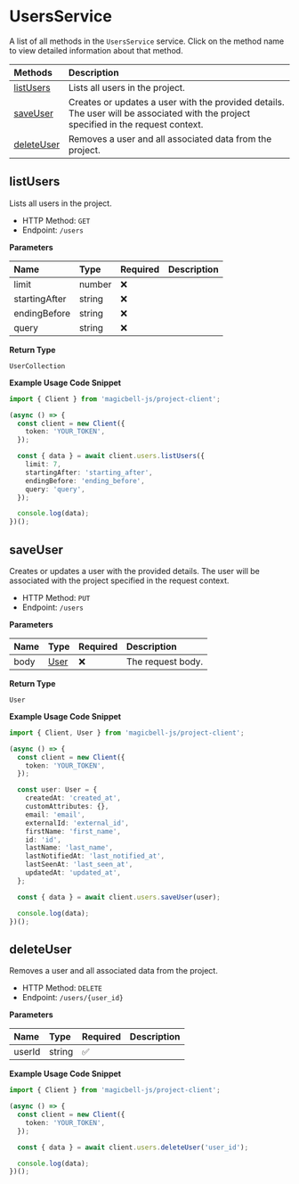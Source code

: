 # UsersService

A list of all methods in the `UsersService` service. Click on the method name to view detailed information about that method.

| Methods                   | Description                                                                                                                         |
| :------------------------ | :---------------------------------------------------------------------------------------------------------------------------------- |
| [listUsers](#listusers)   | Lists all users in the project.                                                                                                     |
| [saveUser](#saveuser)     | Creates or updates a user with the provided details. The user will be associated with the project specified in the request context. |
| [deleteUser](#deleteuser) | Removes a user and all associated data from the project.                                                                            |

## listUsers

Lists all users in the project.

- HTTP Method: `GET`
- Endpoint: `/users`

**Parameters**

| Name          | Type   | Required | Description |
| :------------ | :----- | :------- | :---------- |
| limit         | number | ❌       |             |
| startingAfter | string | ❌       |             |
| endingBefore  | string | ❌       |             |
| query         | string | ❌       |             |

**Return Type**

`UserCollection`

**Example Usage Code Snippet**

```typescript
import { Client } from 'magicbell-js/project-client';

(async () => {
  const client = new Client({
    token: 'YOUR_TOKEN',
  });

  const { data } = await client.users.listUsers({
    limit: 7,
    startingAfter: 'starting_after',
    endingBefore: 'ending_before',
    query: 'query',
  });

  console.log(data);
})();
```

## saveUser

Creates or updates a user with the provided details. The user will be associated with the project specified in the request context.

- HTTP Method: `PUT`
- Endpoint: `/users`

**Parameters**

| Name | Type                      | Required | Description       |
| :--- | :------------------------ | :------- | :---------------- |
| body | [User](../models/User.md) | ❌       | The request body. |

**Return Type**

`User`

**Example Usage Code Snippet**

```typescript
import { Client, User } from 'magicbell-js/project-client';

(async () => {
  const client = new Client({
    token: 'YOUR_TOKEN',
  });

  const user: User = {
    createdAt: 'created_at',
    customAttributes: {},
    email: 'email',
    externalId: 'external_id',
    firstName: 'first_name',
    id: 'id',
    lastName: 'last_name',
    lastNotifiedAt: 'last_notified_at',
    lastSeenAt: 'last_seen_at',
    updatedAt: 'updated_at',
  };

  const { data } = await client.users.saveUser(user);

  console.log(data);
})();
```

## deleteUser

Removes a user and all associated data from the project.

- HTTP Method: `DELETE`
- Endpoint: `/users/{user_id}`

**Parameters**

| Name   | Type   | Required | Description |
| :----- | :----- | :------- | :---------- |
| userId | string | ✅       |             |

**Example Usage Code Snippet**

```typescript
import { Client } from 'magicbell-js/project-client';

(async () => {
  const client = new Client({
    token: 'YOUR_TOKEN',
  });

  const { data } = await client.users.deleteUser('user_id');

  console.log(data);
})();
```
